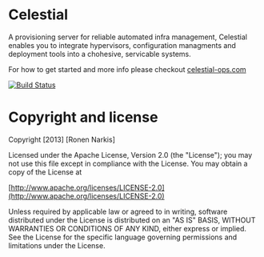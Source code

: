 # Celestial

A provisioning server for reliable automated infra management, Celestial enables you to integrate hypervisors, configuration managments and deployment tools into a chohesive, servicable systems.

For how to get started and more info please checkout [celestial-ops.com](http://celestial-ops.com)

[![Build Status](https://travis-ci.org/celestial-ops/celestial-core.png)](https://travis-ci.org/celestial-ops/celestial-core)

# Copyright and license

Copyright [2013] [Ronen Narkis]

Licensed under the Apache License, Version 2.0 (the "License");
you may not use this file except in compliance with the License.
You may obtain a copy of the License at

  [http://www.apache.org/licenses/LICENSE-2.0](http://www.apache.org/licenses/LICENSE-2.0)

Unless required by applicable law or agreed to in writing, software
distributed under the License is distributed on an "AS IS" BASIS,
WITHOUT WARRANTIES OR CONDITIONS OF ANY KIND, either express or implied.
See the License for the specific language governing permissions and
limitations under the License.
